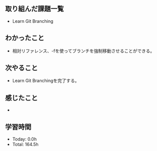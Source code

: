 ## 取り組んだ課題一覧
- Learn Git Branching
## わかったこと
- 相対リファレンス、-fを使ってブランチを強制移動させることができる。
## 次やること
- Learn Git Branchingを完了する。
## 感じたこと
- 
## 学習時間
- Today: 0.0h
- Total: 164.5h
